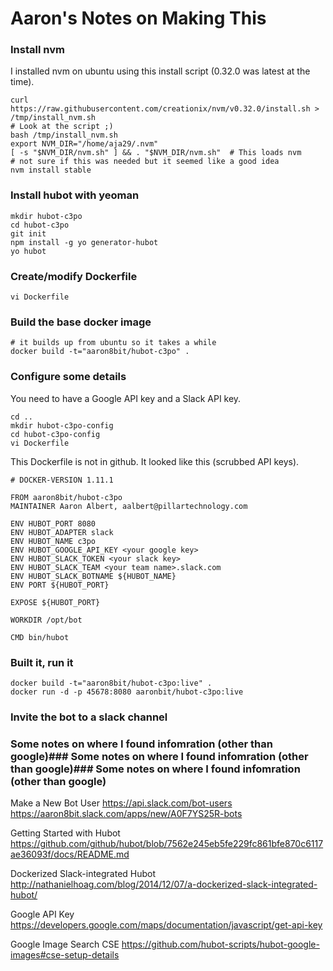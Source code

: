 # Aaron's Notes on Making This

### Install nvm

I installed nvm on ubuntu using this install script (0.32.0 was latest at the time).
```
curl https://raw.githubusercontent.com/creationix/nvm/v0.32.0/install.sh > /tmp/install_nvm.sh
# Look at the script ;)
bash /tmp/install_nvm.sh
export NVM_DIR="/home/aja29/.nvm"
[ -s "$NVM_DIR/nvm.sh" ] && . "$NVM_DIR/nvm.sh"  # This loads nvm
# not sure if this was needed but it seemed like a good idea
nvm install stable
```

### Install hubot with yeoman

```
mkdir hubot-c3po
cd hubot-c3po
git init
npm install -g yo generator-hubot
yo hubot
```

### Create/modify Dockerfile
```
vi Dockerfile
```

### Build the base docker image
```
# it builds up from ubuntu so it takes a while
docker build -t="aaron8bit/hubot-c3po" .
```

### Configure some details
You need to have a Google API key and a Slack API key.
```
cd ..
mkdir hubot-c3po-config
cd hubot-c3po-config
vi Dockerfile
```
This Dockerfile is not in github. It looked like this (scrubbed API keys).
```
# DOCKER-VERSION 1.11.1

FROM aaron8bit/hubot-c3po
MAINTAINER Aaron Albert, aalbert@pillartechnology.com

ENV HUBOT_PORT 8080
ENV HUBOT_ADAPTER slack
ENV HUBOT_NAME c3po
ENV HUBOT_GOOGLE_API_KEY <your google key>
ENV HUBOT_SLACK_TOKEN <your slack key>
ENV HUBOT_SLACK_TEAM <your team name>.slack.com
ENV HUBOT_SLACK_BOTNAME ${HUBOT_NAME}
ENV PORT ${HUBOT_PORT}

EXPOSE ${HUBOT_PORT}

WORKDIR /opt/bot

CMD bin/hubot
```

### Built it, run it
```
docker build -t="aaron8bit/hubot-c3po:live" .
docker run -d -p 45678:8080 aaronbit/hubot-c3po:live
```

### Invite the bot to a slack channel

### Some notes on where I found infomration (other than google)### Some notes on where I found infomration (other than google)### Some notes on where I found infomration (other than google)

Make a New Bot User
https://api.slack.com/bot-users
https://aaron8bit.slack.com/apps/new/A0F7YS25R-bots

Getting Started with Hubot
https://github.com/github/hubot/blob/7562e245eb5fe229fc861bfe870c6117ae36093f/docs/README.md

Dockerized Slack-integrated Hubot
http://nathanielhoag.com/blog/2014/12/07/a-dockerized-slack-integrated-hubot/

Google API Key
https://developers.google.com/maps/documentation/javascript/get-api-key

Google Image Search CSE
https://github.com/hubot-scripts/hubot-google-images#cse-setup-details

